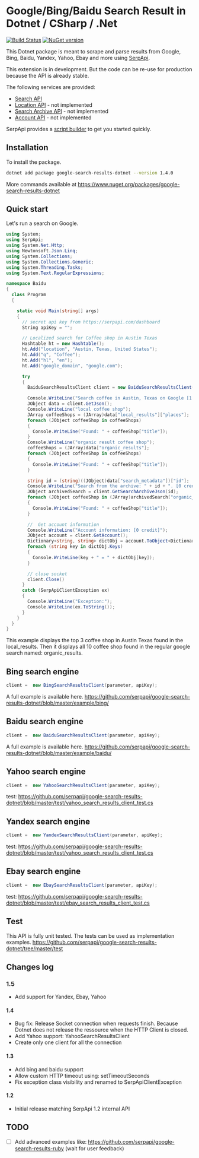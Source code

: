 # Google/Bing/Baidu Search Result in Dotnet / CSharp / .Net

[![Build Status](https://travis-ci.org/serpapi/google-search-results-dotnet.svg?branch=master)](https://travis-ci.org/serpapi/google-search-results-dotnet)
[![NuGet version](https://badge.fury.io/nu/google-search-results-dotnet.svg)](https://badge.fury.io/nu/google-search-results-dotnet)

This Dotnet package is meant to scrape and parse results from Google, Bing, Baidu, Yandex, Yahoo, Ebay and more using [SerpApi](https://serpapi.com).

This extension is in development. But the code can be re-use for production because the API is already stable.

The following services are provided:
 * [Search API](https://serpapi.com/search-api) 
 * [Location API](https://serpapi.com/locations-api) - not implemented
 * [Search Archive API](https://serpapi.com/search-archive-api)  - not implemented
 * [Account API](https://serpapi.com/account-api) - not implemented

SerpApi provides a [script builder](https://serpapi.com/demo) to get you started quickly.


## Installation

To install the package.
```bash
dotnet add package google-search-results-dotnet --version 1.4.0
```

More commands available at https://www.nuget.org/packages/google-search-results-dotnet

## Quick start 

Let's run a search on Google.

```csharp
using System;
using SerpApi;
using System.Net.Http;
using Newtonsoft.Json.Linq;
using System.Collections;
using System.Collections.Generic;
using System.Threading.Tasks;
using System.Text.RegularExpressions;

namespace Baidu
{
  class Program
  {

    static void Main(string[] args)
    {
      // secret api key from https://serpapi.com/dashboard
      String apiKey = "";

      // Localized search for Coffee shop in Austin Texas
      Hashtable ht = new Hashtable();
      ht.Add("location", "Austin, Texas, United States");
      ht.Add("q", "Coffee");
      ht.Add("hl", "en");
      ht.Add("google_domain", "google.com");

      try
      {
        BaiduSearchResultsClient client = new BaiduSearchResultsClient(ht, apiKey);

        Console.WriteLine("Search coffee in Austin, Texas on Google [1 credit]");
        JObject data = client.GetJson();
        Console.WriteLine("local coffee shop");
        JArray coffeeShops = (JArray)data["local_results"]["places"];
        foreach (JObject coffeeShop in coffeeShops)
        {
          Console.WriteLine("Found: " + coffeeShop["title"]);
        }
        Console.WriteLine("organic result coffee shop");
        coffeeShops = (JArray)data["organic_results"];
        foreach (JObject coffeeShop in coffeeShops)
        {
          Console.WriteLine("Found: " + coffeeShop["title"]);
        }

        string id = (string)((JObject)data["search_metadata"])["id"];
        Console.WriteLine("Search from the archive: " + id + ". [0 credit]");
        JObject archivedSearch = client.GetSearchArchiveJson(id);
        foreach (JObject coffeeShop in (JArray)archivedSearch["organic_results"])
        {
          Console.WriteLine("Found: " + coffeeShop["title"]);
        }

        //  Get account information
        Console.WriteLine("Account information: [0 credit]");
        JObject account = client.GetAccount();
        Dictionary<string, string> dictObj = account.ToObject<Dictionary<string, string>>();
        foreach (string key in dictObj.Keys)
        {
          Console.WriteLine(key + " = " + dictObj[key]);
        }

        // close socket
        client.Close()
      }
      catch (SerpApiClientException ex)
      {
        Console.WriteLine("Exception:");
        Console.WriteLine(ex.ToString());
      }
    }
  }
}
```

This example displays the top 3 coffee shop in Austin Texas found in the local_results.
Then it displays all 10 coffee shop found in the regular google search named: organic_results.

## Bing search engine
```csharp
client =  new BingSearchResultsClient(parameter, apiKey);
```

A full example is available here.
https://github.com/serpapi/google-search-results-dotnet/blob/master/example/bing/

## Baidu search engine
```csharp
client =  new BaiduSearchResultsClient(parameter, apiKey);
```

A full example is available here.
https://github.com/serpapi/google-search-results-dotnet/blob/master/example/baidu/

## Yahoo search engine
```csharp
client =  new YahooSearchResultsClient(parameter, apiKey);
```
test: https://github.com/serpapi/google-search-results-dotnet/blob/master/test/yahoo_search_results_client_test.cs

## Yandex search engine
```csharp
client =  new YandexSearchResultsClient(parameter, apiKey);
```
test: https://github.com/serpapi/google-search-results-dotnet/blob/master/test/yahoo_search_results_client_test.cs

## Ebay search engine
```csharp
client =  new EbaySearchResultsClient(parameter, apiKey);
```
test: https://github.com/serpapi/google-search-results-dotnet/blob/master/test/ebay_search_results_client_test.cs

## Test

This API is fully unit tested. The tests can be used as implementation examples.
https://github.com/serpapi/google-search-results-dotnet/tree/master/test

## Changes log
### 1.5
 * Add support for Yandex, Ebay, Yahoo
  
#### 1.4
 * Bug fix: Release Socket connection when requests finish. 
   Because Dotnet does not release the ressource when the HTTP Client is closed.
 * Add Yahoo support: YahooSearchResultsClient
 * Create only one client for all the connection
  
#### 1.3 
 * Add bing and baidu support
 * Allow custom HTTP timeout using: setTimeoutSeconds
 * Fix exception class visibility and renamed to SerpApiClientException

#### 1.2
 * Initial release matching SerpApi 1.2 internal API

TODO
---
 * [ ] Add advanced examples like: https://github.com/serpapi/google-search-results-ruby (wait for user feedback)
